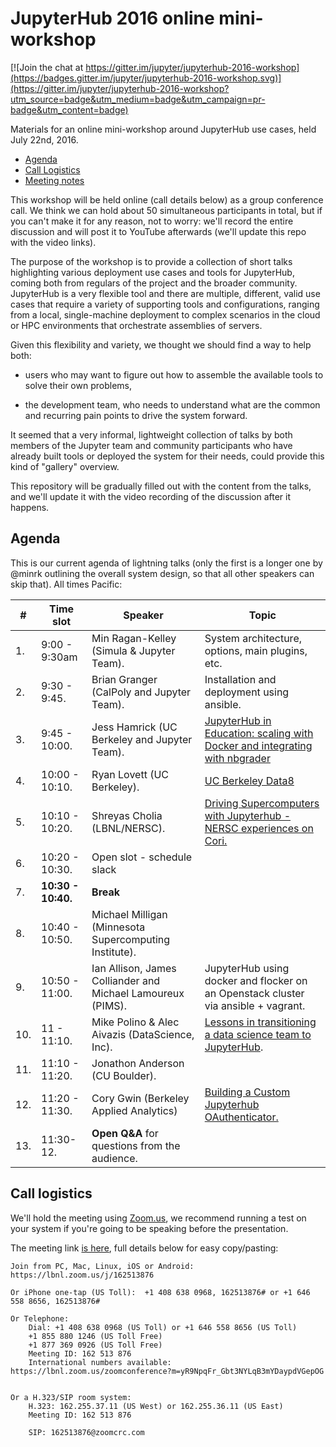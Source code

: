 # JupyterHub 2016 online mini-workshop

[![Join the chat at https://gitter.im/jupyter/jupyterhub-2016-workshop](https://badges.gitter.im/jupyter/jupyterhub-2016-workshop.svg)](https://gitter.im/jupyter/jupyterhub-2016-workshop?utm_source=badge&utm_medium=badge&utm_campaign=pr-badge&utm_content=badge)

Materials for an online mini-workshop around JupyterHub use cases, held July 22nd, 2016.

- [Agenda](#agenda)
- [Call Logistics](#call-logistics)
- [Meeting notes](https://jupyter.hackpad.com/JupyterHub-Mini-Workshop-Notes-QquOAlaWsVs)

This workshop will be held online (call details below) as a group conference call. We think we can hold about 50 simultaneous participants in total, but if you can't make it for any reason, not to worry: we'll record the entire discussion and will post it to YouTube afterwards (we'll update this repo with the video links).

The purpose of the workshop is to provide a collection of short talks highlighting various deployment use cases and tools for JupyterHub, coming both from regulars of the project and the broader community.  JupyterHub is a very flexible tool and there are multiple, different, valid use cases that require a variety of supporting tools and configurations, ranging from a local, single-machine deployment to complex scenarios in the cloud or HPC environments that orchestrate assemblies of servers.

Given this flexibility and variety, we thought we should find a way to help both:

- users who may want to figure out how to assemble the available tools to solve their own problems,

- the development team, who needs to understand what are the common and recurring pain points to drive the system forward.

It seemed that a very informal, lightweight collection of talks by both members of the Jupyter team and community participants who have already built tools or deployed the system for their needs, could provide this kind of "gallery" overview.

This repository will be gradually filled out with the content from the talks, and we'll update it with the video recording of the discussion after it happens.

## Agenda

This is our current agenda of lightning talks (only the first is a longer one by @minrk outlining the overall system design, so that all other speakers can skip that). All times Pacific:

|  #  | Time slot | Speaker | Topic |
| --- | --- | --- | --- |
|1. |  9:00 - 9:30am | Min Ragan-Kelley (Simula & Jupyter Team). | System architecture, options, main plugins, etc. |
|2. |  9:30 - 9:45. | Brian Granger (CalPoly and Jupyter Team). | Installation and deployment using ansible. |
|3. |  9:45 - 10:00. | Jess Hamrick (UC Berkeley and Jupyter Team). | [JupyterHub in Education: scaling with Docker and integrating with nbgrader](jhamrick-scaling-and-services.pdf) |
|4. | 10:00 - 10:10. | Ryan Lovett (UC Berkeley). | [UC Berkeley Data8](ryanlovett-ucb-data8.pdf) |
|5. | 10:10 - 10:20. | Shreyas Cholia (LBNL/NERSC). | [Driving Supercomputers with Jupyterhub - NERSC experiences on Cori.](Shreyas-JupyterhubWorkshopNERSC.pdf) |
|6. | 10:20 - 10:30. | Open slot - schedule slack |  |
|7. | **10:30 - 10:40.** | **Break**  |  |
|8. | 10:40 - 10:50. | Michael Milligan (Minnesota Supercomputing Institute).| |
|9. | 10:50 - 11:00. | Ian Allison, James Colliander and Michael Lamoureux (PIMS). | JupyterHub using docker and flocker on an Openstack cluster via ansible + vagrant. |
|10. | 11 - 11:10. | Mike Polino & Alec Aivazis (DataScience, Inc). | [Lessons in transitioning a data science team to JupyterHub](https://github.com/mplno/jupyterhub-2016-workshop/blob/master/mike_polino-transitioning_to_jupyterhub.pdf). |
|11. | 11:10 - 11:20. | Jonathon Anderson (CU Boulder). | |
|12. | 11:20 - 11:30. | Cory Gwin (Berkeley Applied Analytics) | [Building a Custom Jupyterhub OAuthenticator.](baa_jupyter_oauth.pdf) |
|13. | 11:30-12. | **Open Q&A** for questions from the audience. | |


## Call logistics

We'll hold the meeting using [Zoom.us](http://zoom.us), we recommend running a test on your system if you're going to be speaking before the presentation.

The meeting link [is here](https://lbnl.zoom.us/j/162513876), full details  below for easy copy/pasting:

```
Join from PC, Mac, Linux, iOS or Android: https://lbnl.zoom.us/j/162513876

Or iPhone one-tap (US Toll):  +1 408 638 0968, 162513876# or +1 646 558 8656, 162513876#

Or Telephone:
    Dial: +1 408 638 0968 (US Toll) or +1 646 558 8656 (US Toll)
    +1 855 880 1246 (US Toll Free)
    +1 877 369 0926 (US Toll Free)
    Meeting ID: 162 513 876
    International numbers available: https://lbnl.zoom.us/zoomconference?m=yR9NpqFr_Gbt3NYLqB3mYDaypdVGepOG


Or a H.323/SIP room system:
    H.323: 162.255.37.11 (US West) or 162.255.36.11 (US East)
    Meeting ID: 162 513 876

    SIP: 162513876@zoomcrc.com
```


